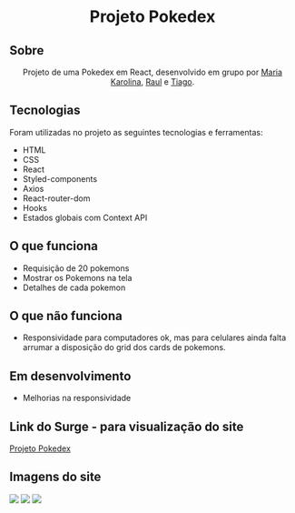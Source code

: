 <h1 align="center" id="top">Projeto Pokedex</h1>

<h2>Sobre </h2>

<p align="center">Projeto de uma Pokedex em React, desenvolvido em grupo por <a href="https://github.com/Maria-Karolina">Maria Karolina</a>, <a href="https://github.com/raul-rita">Raul</a> e <a href="https://github.com/tiagohennig">Tiago</a>.

<h2>Tecnologias </h2>

Foram utilizadas no projeto as seguintes tecnologias e ferramentas:

* HTML
* CSS
* React
* Styled-components
* Axios
* React-router-dom
* Hooks
* Estados globais com Context API

<h2>O que funciona</h2>

* Requisição de 20 pokemons
* Mostrar os Pokemons na tela
* Detalhes de cada pokemon

<h2>O que não funciona</h2>

* Responsividade para computadores ok, mas para celulares ainda falta arrumar a disposição do grid dos cards de pokemons.
 
<h2>Em desenvolvimento</h2>

* Melhorias na responsividade

<h2 id="link">Link do Surge - para visualização do site</h2>
 <a href="https://icky-horn.surge.sh/">Projeto Pokedex</a>
 
 <h2>Imagens do site</h2>

<img src="https://user-images.githubusercontent.com/86529848/165541796-4bda6698-3483-4ace-882d-b6b241d3b788.png" />
<img src="https://user-images.githubusercontent.com/93088559/165167677-d78757e5-968d-4028-b501-78849ce0859c.png" />
<img src="https://user-images.githubusercontent.com/86529848/165541819-53f08d19-e8b7-489a-85b2-9f3d70c8e60f.png" />

